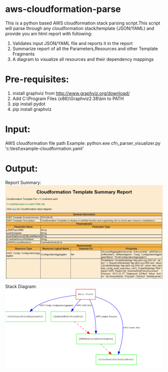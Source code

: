 # aws-cloudformation-parse
This is a python based AWS cloudformation stack parsing script.This script will parse through any cloudformation stack/template (JSON/YAML) and provide you am html report with following:
1. Validates input JSON/YAML file and reports it in the report
2. Summarize report of all the Parameters,Resources and other Template Fragments
3. A diagram to visualize all resources and their dependency mappings

# Pre-requisites:
1. install graphviz from http://www.graphviz.org/download/
2. Add C:\Program Files (x86)\Graphviz2.38\bin to PATH
3. pip install pydot
4. pip install graphviz

# Input:
AWS cloudformation file path
Example: python.exe cfn_parser_visualizer.py 'c:\test\example-cloudformation.yaml'

# Output:
Report Summary:
![Report Summary](https://github.com/arindamhazra/aws-cloudformation-parse/blob/master/Images/report.png)

Stack Diagram:
![Stack Diagram](https://github.com/arindamhazra/aws-cloudformation-parse/blob/master/Images/diagram.png)
